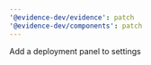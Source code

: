 ```yaml
---
'@evidence-dev/evidence': patch
'@evidence-dev/components': patch
---
```


Add a deployment panel to settings
